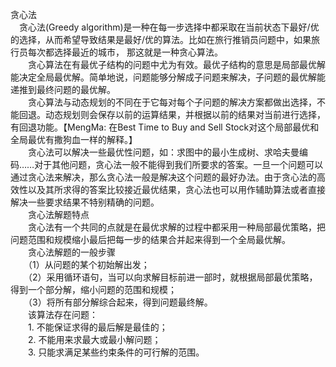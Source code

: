 贪心法  
　贪心法(Greedy algorithm)是一种在每一步选择中都采取在当前状态下最好/优的选择，从而希望导致结果是最好/优的算法。比如在旅行推销员问题中，如果旅行员每次都选择最近的城市， 那这就是一种贪心算法。  
　　贪心算法在有最优子结构的问题中尤为有效。最优子结构的意思是局部最优解能决定全局最优解。简单地说，问题能够分解成子问题来解决，子问题的最优解能递推到最终问题的最优解。  
　　贪心算法与动态规划的不同在于它每对每个子问题的解决方案都做出选择，不能回退。动态规划则会保存以前的运算结果，并根据以前的结果对当前进行选择，有回退功能。【MengMa: 在Best Time to Buy and Sell Stock对这个局部最优和全局最优有撒狗血一样的解释。】  
　　贪心法可以解决一些最优性问题，如：求图中的最小生成树、求哈夫曼编码……对于其他问题，贪心法一般不能得到我们所要求的答案。一旦一个问题可以通过贪心法来解决，那么贪心法一般是解决这个问题的最好办法。由于贪心法的高效性以及其所求得的答案比较接近最优结果，贪心法也可以用作辅助算法或者直接解决一些要求结果不特别精确的问题。  
　　贪心法解题特点  
　　贪心法有一个共同的点就是在最优求解的过程中都采用一种局部最优策略，把问题范围和规模缩小最后把每一步的结果合并起来得到一个全局最优解。  
　　贪心法解题的一般步骤  
　　（1）从问题的某个初始解出发；  
　　（2）采用循环语句，当可以向求解目标前进一部时，就根据局部最优策略，得到一个部分解，缩小问题的范围和规模；  
　　（3）将所有部分解综合起来，得到问题最终解。  
　　该算法存在问题：  
　　1. 不能保证求得的最后解是最佳的；  
　　2. 不能用来求最大或最小解问题；  
　　3. 只能求满足某些约束条件的可行解的范围。  
